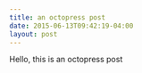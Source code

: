 ```yaml
---
title: an octopress post
date: 2015-06-13T09:42:19-04:00
layout: post
---
```


Hello, this is an octopress post
